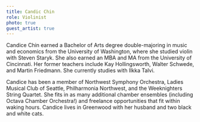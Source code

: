 ```yaml
---
title: Candic Chin
role: Violinist
photo: true
guest_artist: true
---
```


Candice Chin earned a Bachelor of Arts degree double-majoring in music and economics from the University of Washington, where she studied violin with Steven Staryk. She also earned an MBA and MA from the University of Cincinnati. Her former teachers include Kay Hollingsworth, Walter Schwede, and Martin Friedmann. She currently studies with Ilkka Talvi.

Candice has been a member of Northwest Symphony Orchestra, Ladies Musical Club of Seattle, Philharmonia Northwest, and the Weeknighters String Quartet. She fits in as many additional chamber ensembles (including Octava Chamber Orchestra!) and freelance opportunities that fit within waking hours. Candice lives in Greenwood with her husband and two black and white cats.